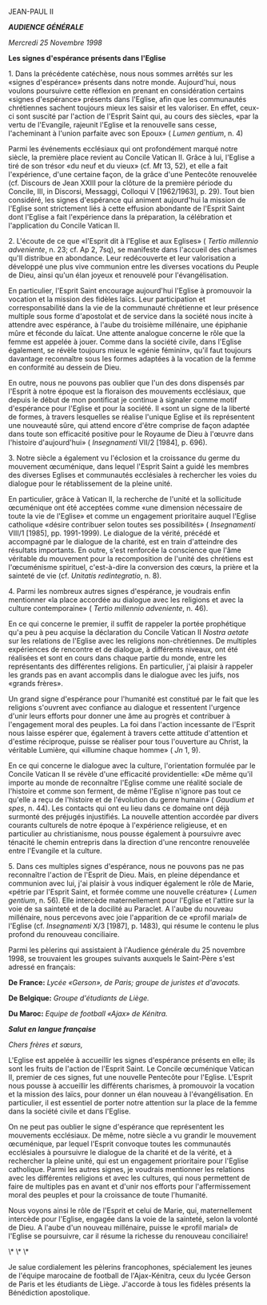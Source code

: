 JEAN-PAUL II


***AUDIENCE GÉNÉRALE***

*Mercredi 25 Novembre 1998*

**Les signes d'espérance présents dans l'Eglise**

1\. Dans la précédente catéchèse, nous nous sommes arrêtés sur les «signes d'espérance» présents dans notre monde. Aujourd'hui, nous voulons poursuivre cette réflexion en prenant en considération certains «signes d'espérance» présents dans l'Eglise, afin que les communautés chrétiennes sachent toujours mieux les saisir et les valoriser. En effet, ceux-ci sont suscité par l'action de l'Esprit Saint qui, au cours des siècles, «par la vertu de l'Evangile, rajeunit l'Eglise et la renouvelle sans cesse, l'acheminant à l'union parfaite avec son Epoux» ( *Lumen gentium*, n. 4)

Parmi les événements ecclésiaux qui ont profondément marqué notre siècle, la première place revient au Concile Vatican II. Grâce à lui, l'Eglise a tiré de son trésor «du neuf et du vieux» (cf. *Mt* 13, 52), et elle a fait l'expérience, d'une certaine façon, de la grâce d'une Pentecôte renouvelée (cf. Discours de Jean XXIII pour la clôture de la première période du Concile, III, in Discorsi, Messaggi, Colloqui V \[1962/1963\], p. 29). Tout bien considéré, les signes d'espérance qui animent aujourd'hui la mission de l'Eglise sont strictement liés à cette effusion abondante de l'Esprit Saint dont l'Eglise a fait l'expérience dans la préparation, la célébration et l'application du Concile Vatican II.

2\. L'écoute de ce que «l'Esprit dit à l'Eglise et aux Eglises» ( *Tertio millennio adveniente*, n. 23; cf. Ap 2, 7sq), se manifeste dans l'accueil des charismes qu'Il distribue en abondance. Leur redécouverte et leur valorisation a développé une plus vive communion entre les diverses vocations du Peuple de Dieu, ainsi qu'un élan joyeux et renouvelé pour l'évangélisation.

En particulier, l'Esprit Saint encourage aujourd'hui l'Eglise à promouvoir la vocation et la mission des fidèles laïcs. Leur participation et corresponsabilité dans la vie de la communauté chrétienne et leur présence multiple sous forme d'apostolat et de service dans la société nous incite à attendre avec espérance, à l'aube du troisième millénaire, une épiphanie mûre et féconde du laïcat. Une attente analogue concerne le rôle que la femme est appelée à jouer. Comme dans la société civile, dans l'Eglise également, se révèle toujours mieux le «génie féminin», qu'il faut toujours davantage reconnaître sous les formes adaptées à la vocation de la femme en conformité au dessein de Dieu.

En outre, nous ne pouvons pas oublier que l'un des dons dispensés par l'Esprit à notre époque est la floraison des mouvements ecclésiaux, que depuis le début de mon pontificat je continue à signaler comme motif d'espérance pour l'Eglise et pour la société. Il «sont un signe de la liberté de formes, à travers lesquelles se réalise l'unique Eglise et ils représentent une nouveauté sûre, qui attend encore d'être comprise de façon adaptée dans toute son efficacité positive pour le Royaume de Dieu à l'œuvre dans l'histoire d'aujourd'hui» ( *Insegnamenti* VII/2 \[1984\], p. 696).

3\. Notre siècle a également vu l'éclosion et la croissance du germe du mouvement œcuménique, dans lequel l'Esprit Saint a guidé les membres des diverses Eglises et communautés ecclésiales à rechercher les voies du dialogue pour le rétablissement de la pleine unité.

En particulier, grâce à Vatican II, la recherche de l'unité et la sollicitude œcuménique ont été acceptées comme «une dimension nécessaire de toute la vie de l'Eglise» et comme un engagement prioritaire auquel l'Eglise catholique «désire contribuer selon toutes ses possibilités» ( *Insegnamenti* VIII/1 \[1985\], pp. 1991-1999). Le dialogue de la vérité, précédé et accompagné par le dialogue de la charité, est en train d'atteindre des résultats importants. En outre, s'est renforcée la conscience que l'âme véritable du mouvement pour la recomposition de l'unité des chrétiens est l'œcuménisme spirituel, c'est-à-dire la conversion des cœurs, la prière et la sainteté de vie (cf. *Unitatis redintegratio*, n. 8).

4\. Parmi les nombreux autres signes d'espérance, je voudrais enfin mentionner «la place accordée au dialogue avec les religions et avec la culture contemporaine» ( *Tertio millennio adveniente*, n. 46).

En ce qui concerne le premier, il suffit de rappeler la portée prophétique qu'a peu à peu acquise la déclaration du Concile Vatican II *Nostra aetate* sur les relations de l'Eglise avec les religions non-chrétiennes. De multiples expériences de rencontre et de dialogue, à différents niveaux, ont été réalisées et sont en cours dans chaque partie du monde, entre les représentants des différentes religions. En particulier, j'ai plaisir à rappeler les grands pas en avant accomplis dans le dialogue avec les juifs, nos «grands frères».

Un grand signe d'espérance pour l'humanité est constitué par le fait que les religions s'ouvrent avec confiance au dialogue et ressentent l'urgence d'unir leurs efforts pour donner une âme au progrès et contribuer à l'engagement moral des peuples. La foi dans l'action incessante de l'Esprit nous laisse espérer que, également à travers cette attitude d'attention et d'estime réciproque, puisse se réaliser pour tous l'ouverture au Christ, la véritable Lumière, qui «illumine chaque homme» ( *Jn* 1, 9).

En ce qui concerne le dialogue avec la culture, l'orientation formulée par le Concile Vatican II se révèle d'une efficacité providentielle: «De même qu'il importe au monde de reconnaître l'Eglise comme une réalité sociale de l'histoire et comme son ferment, de même l'Eglise n'ignore pas tout ce qu'elle a reçu de l'histoire et de l'évolution du genre humain» ( *Gaudium et spes*, n. 44). Les contacts qui ont eu lieu dans ce domaine ont déjà surmonté des préjugés injustifiés. La nouvelle attention accordée par divers courants culturels de notre époque à l'expérience religieuse, et en particulier au christianisme, nous pousse également à poursuivre avec ténacité le chemin entrepris dans la direction d'une rencontre renouvelée entre l'Evangile et la culture.

5\. Dans ces multiples signes d'espérance, nous ne pouvons pas ne pas reconnaître l'action de l'Esprit de Dieu. Mais, en pleine dépendance et communion avec lui, j'ai plaisir à vous indiquer également le rôle de Marie, «pétrie par l'Esprit Saint, et formée comme une nouvelle créature» ( *Lumen gentium*, n. 56). Elle intercède maternellement pour l'Eglise et l'attire sur la voie de sa sainteté et de la docilité au Paraclet. A l'aube du nouveau millénaire, nous percevons avec joie l'apparition de ce «profil marial» de l'Eglise (cf. *Insegnamenti* X/3 \[1987\], p. 1483), qui résume le contenu le plus profond du renouveau conciliaire.

Parmi les pèlerins qui assistaient à l'Audience générale du 25 novembre 1998, se trouvaient les groupes suivants auxquels le Saint-Père s'est adressé en français:

**De France:** *Lycée «Gerson», de Paris; groupe de juristes et d'avocats.*

**De Belgique:** *Groupe d'étudiants de Liège.*

**Du Maroc:** *Equipe de football «Ajax» de Kénitra.*

***Salut en langue française***

*Chers frères et sœurs,*

L'Eglise est appelée à accueillir les signes d'espérance présents en elle; ils sont les fruits de l'action de l'Esprit Saint. Le Concile œcuménique Vatican II, premier de ces signes, fut une nouvelle Pentecôte pour l'Eglise. L'Esprit nous pousse à accueillir les différents charismes, à promouvoir la vocation et la mission des laïcs, pour donner un élan nouveau à l'évangélisation. En particulier, il est essentiel de porter notre attention sur la place de la femme dans la société civile et dans l'Eglise.

On ne peut pas oublier le signe d'espérance que représentent les mouvements ecclésiaux. De même, notre siècle a vu grandir le mouvement œcuménique, par lequel l'Esprit convoque toutes les communautés ecclésiales à poursuivre le dialogue de la charité et de la vérité, et à rechercher la pleine unité, qui est un engagement prioritaire pour l'Eglise catholique. Parmi les autres signes, je voudrais mentionner les relations avec les différentes religions et avec les cultures, qui nous permettent de faire de multiples pas en avant et d'unir nos efforts pour l'affermissement moral des peuples et pour la croissance de toute l'humanité.

Nous voyons ainsi le rôle de l'Esprit et celui de Marie, qui, maternellement intercède pour l'Eglise, engagée dans la voie de la sainteté, selon la volonté de Dieu. A l'aube d'un nouveau millénaire, puisse le «profil marial» de l'Eglise se poursuivre, car il résume la richesse du renouveau conciliaire!

\\* \\* \\*

Je salue cordialement les pèlerins francophones, spécialement les jeunes de l'équipe marocaine de football de l'Ajax-Kénitra, ceux du lycée Gerson de Paris et les étudiants de Liège. J'accorde à tous les fidèles présents la Bénédiction apostolique.